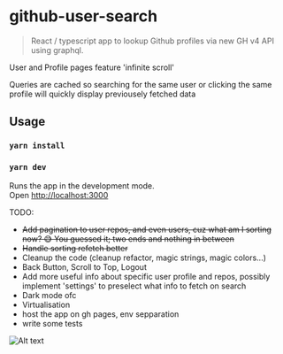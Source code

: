 # github-user-search

> React / typescript app to lookup Github profiles via new GH v4 API using graphql.

User and Profile pages feature 'infinite scroll'

Queries are cached so searching for the same user or clicking the same profile will quickly display previousely fetched data

## Usage

### `yarn install`

### `yarn dev`

Runs the app in the development mode.<br>
Open [http://localhost:3000](http://localhost:3000)

TODO:

-   ~~Add pagination to user repos, and even users, cuz what am I sorting now? 😅 You guessed it; two ends and nothing in between~~
-   ~~Handle sorting refetch better~~
-   Cleanup the code (cleanup refactor, magic strings, magic colors...)
-   Back Button, Scroll to Top, Logout
-   Add more useful info about specific user profile and repos, possibly implement 'settings' to preselect what info to fetch on search
-   Dark mode ofc
-   Virtualisation
-   host the app on gh pages, env sepparation
-   write some tests

![Alt text](/src/assets/images/demo-update.gif?raw=true 'Optional Title')
